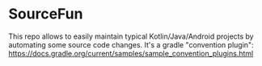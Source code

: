 # SourceFun

This repo allows to easily maintain typical Kotlin/Java/Android projects by automating some source code changes.
It's a gradle "convention plugin": https://docs.gradle.org/current/samples/sample_convention_plugins.html
